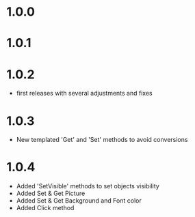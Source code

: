 # 1.0.0
# 1.0.1
# 1.0.2
- first releases with several adjustments and fixes

# 1.0.3
- New templated 'Get' and 'Set' methods to avoid conversions

# 1.0.4
- Added 'SetVisible' methods to set objects visibility
- Added Set & Get Picture
- Added Set & Get Background and Font color
- Added Click method